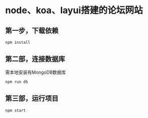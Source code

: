 # node、koa、layui搭建的论坛网站

## 第一步，下载依赖

`npm install`

## 第二部，连接数据库
需本地安装有MongoDB数据库

`npm run db`

## 第三部，运行项目
`npm start`